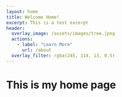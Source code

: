 ```yaml
---
layout: home
title: Welcome Home!
excerpt: This is a test excerpt
header:
  overlay_image: /assets/images/tree.jpeg
  actions:
    - label: "Learn More"
      url: /about
  overlay_filter: rgba(245, 114, 13, 0.5)
---
```


# This is my home page